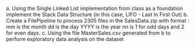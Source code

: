 a. Using the Single Linked List implementation from class as a foundation implement the Stack Data Structure (in this case, LIFO - Last In First Out)
b. Create a FilePipeline to process 2305 files in the SalesData.zip 
with format :
mm is the month
dd is the day
YYYY is the year
nn is 1 for odd days and 2 for even days.
c. Using the file MasterSales.csv generated from b to perform exploratory data analysis on the dataset
